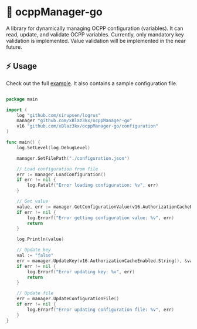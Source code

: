 # 🔌 ocppManager-go

A library for dynamically managing OCPP configuration (variables). It can read, update, and validate OCPP variables.
Currently, only mandatory key validation is implemented. Value validation will be implemented in the near future.

## ⚡ Usage

Check out the full [example](example/example.go). It also contains a sample configuration file.

```go

package main

import (
	log "github.com/sirupsen/logrus"
	manager "github.com/xBlaz3kx/ocppManager-go"
	v16 "github.com/xBlaz3kx/ocppManager-go/configuration"
)

func main() {
	log.SetLevel(log.DebugLevel)

	manager.SetFilePath("./configuration.json")

	// Load configuration from file
	err := manager.LoadConfiguration()
	if err != nil {
		log.Fatalf("Error loading configuration: %v", err)
	}

	// Get value
	value, err := manager.GetConfigurationValue(v16.AuthorizationCacheEnabled.String())
	if err != nil {
		log.Errorf("Error getting configuration value: %v", err)
		return
	}

	log.Println(value)

	// Update key
	val := "false"
	err = manager.UpdateKey(v16.AuthorizationCacheEnabled.String(), &val)
	if err != nil {
		log.Errorf("Error updating key: %v", err)
		return
	}

	// Update file
	err = manager.UpdateConfigurationFile()
	if err != nil {
		log.Errorf("Error updating configuration file: %v", err)
	}
}
```
